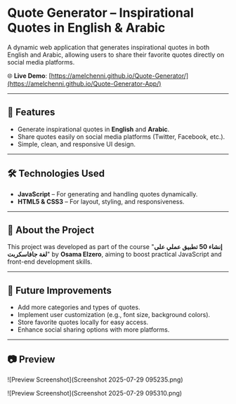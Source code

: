 # Quote Generator – Inspirational Quotes in English & Arabic

A dynamic web application that generates inspirational quotes in both English and Arabic, allowing users to share their favorite quotes directly on social media platforms.

🌐 **Live Demo**: [https://amelchenni.github.io/Quote-Generator/](https://amelchenni.github.io/Quote-Generator-App/)

---

## 🚀 Features
- Generate inspirational quotes in **English** and **Arabic**.  
- Share quotes easily on social media platforms (Twitter, Facebook, etc.).  
- Simple, clean, and responsive UI design.  

---

## 🛠️ Technologies Used
- **JavaScript** – For generating and handling quotes dynamically.  
- **HTML5 & CSS3** – For layout, styling, and responsiveness.  

---

## 📌 About the Project
This project was developed as part of the course "**إنشاء 50 تطبيق عملي على لغة جافاسكربت**" by **Osama Elzero**, aiming to boost practical JavaScript and front-end development skills.

---

## 📌 Future Improvements
- Add more categories and types of quotes.  
- Implement user customization (e.g., font size, background colors).  
- Store favorite quotes locally for easy access.  
- Enhance social sharing options with more platforms.  

---

## 📷 Preview
![Preview Screenshot](Screenshot 2025-07-29 095235.png)


![Preview Screenshot](Screenshot 2025-07-29 095310.png)
